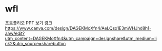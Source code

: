 # wfl
포트폴리오 PPT 보기 링크
https://www.canva.com/design/DAGEKMoXfn4/AeLQsx1E3mWHJhd8h1-aaw/edit?utm_content=DAGEKMoXfn4&utm_campaign=designshare&utm_medium=link2&utm_source=sharebutton
